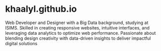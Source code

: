 # khaalyl.github.io
Web Developer and Designer with a Big Data background, studying at ISIMS. Skilled in creating responsive websites, intuitive interfaces, and leveraging data analytics to optimize web performance. Passionate about blending design creativity with data-driven insights to deliver impactful digital solutions
